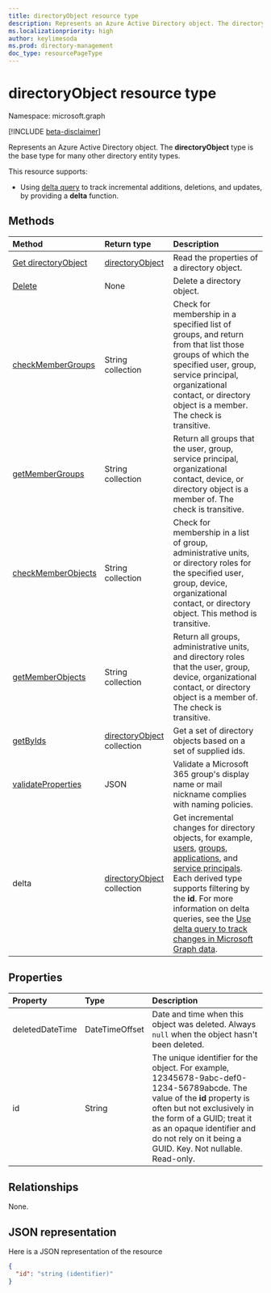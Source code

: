 ```yaml
---
title: directoryObject resource type
description: Represents an Azure Active Directory object. The directoryObject type is the base type for many other directory entity types.
ms.localizationpriority: high
author: keylimesoda
ms.prod: directory-management
doc_type: resourcePageType
---
```


# directoryObject resource type

Namespace: microsoft.graph

[!INCLUDE [beta-disclaimer](../../includes/beta-disclaimer.md)]

Represents an Azure Active Directory object. The **directoryObject** type is the base type for many other directory entity types.

This resource supports:

- Using [delta query](/graph/delta-query-overview) to track incremental additions, deletions, and updates, by providing a **delta** function.

## Methods

| Method                                                             | Return type                                      | Description                                                                                                                                                                                                                                                                                                                                                                                                                      |
| :----------------------------------------------------------------- | :----------------------------------------------- | :------------------------------------------------------------------------------------------------------------------------------------------------------------------------------------------------------------------------------------------------------------------------------------------------------------------------------------------------------------------------------------------------------------------------------- |
| [Get directoryObject](../api/directoryobject-get.md)               | [directoryObject](directoryobject.md)            | Read the properties  of a directory object.                                                                                                                                                                                                                                                                                                                                                                                      |
| [Delete](../api/directoryobject-delete.md)                         | None                                             | Delete a directory object.                                                                                                                                                                                                                                                                                                                                                                                                       |
| [checkMemberGroups](../api/directoryobject-checkmembergroups.md)   | String collection                                | Check for membership in a specified list of groups, and return from that list those groups of which the specified user, group, service principal, organizational contact, or directory object is a member. The check is transitive.                                                                                                                                                                                              |
| [getMemberGroups](../api/directoryobject-getmembergroups.md)       | String collection                                | Return all groups that the user, group, service principal, organizational contact, device, or directory object is a member of. The check is transitive.                                                                                                                                                                                                                                                                          |
| [checkMemberObjects](../api/directoryobject-checkmemberobjects.md) | String collection                                | Check for membership in a list of group, administrative units, or directory roles for the specified user, group, device, organizational contact, or directory object. This method is transitive.                                                                                                                                                                                                                                 |
| [getMemberObjects](../api/directoryobject-getmemberobjects.md)     | String collection                                | Return all groups, administrative units, and directory roles that the user, group, device, organizational contact, or directory object is a member of. The check is transitive.                                                                                                                                                                                                                                                  |
| [getByIds](../api/directoryobject-getbyids.md)                     | [directoryObject](directoryobject.md) collection | Get a set of directory objects based on a set of supplied ids.                                                                                                                                                                                                                                                                                                                                                                   |
| [validateProperties](../api/directoryobject-validateproperties.md) | JSON                                             | Validate a Microsoft 365 group's display name or mail nickname complies with naming policies.                                                                                                                                                                                                                                                                                                                                    |
| delta                                                              | [directoryObject](directoryObject.md) collection | Get incremental changes for directory objects, for example, [users](../api/user-delta.md), [groups](../api/group-delta.md), [applications](../api/application-delta.md), and [service principals](../api/serviceprincipal-delta.md). Each derived type supports filtering by the **id**. For more information on delta queries, see the [Use delta query to track changes in Microsoft Graph data](/graph/delta-query-overview). |

## Properties

| Property        | Type           | Description                                                                                                                                                                                                                                                                    |
| :-------------- | :------------- | :----------------------------------------------------------------------------------------------------------------------------------------------------------------------------------------------------------------------------------------------------------------------------- |
| deletedDateTime | DateTimeOffset | Date and time when this object was deleted. Always `null` when the object hasn't been deleted.                                                                                                                                                                                 |
| id              | String         | The unique identifier for the object. For example, 12345678-9abc-def0-1234-56789abcde. The value of the **id** property is often but not exclusively in the form of a GUID; treat it as an opaque identifier and do not rely on it being a GUID. Key. Not nullable. Read-only. |

## Relationships

None.

## JSON representation

Here is a JSON representation of the resource

<!-- {
  "blockType": "resource",
  "optionalProperties": [

  ],
  "keyProperty": "id",
  "@odata.type": "microsoft.graph.directoryObject",
  "openType": true
}-->

```json
{
  "id": "string (identifier)"
}
```

<!-- uuid: 8fcb5dbc-d5aa-4681-8e31-b001d5168d79
2015-10-25 14:57:30 UTC -->

<!--
{
  "type": "#page.annotation",
  "description": "directoryObject resource",
  "keywords": "",
  "section": "documentation",
  "tocPath": "",
  "suppressions": []
}
-->

